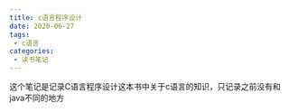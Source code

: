 ```yaml
---
title: c语言程序设计
date: 2020-06-27
tags:
 - c语言
categories:
 - 读书笔记
---
```


这个笔记是记录C语言程序设计这本书中关于c语言的知识，只记录之前没有和java不同的地方

